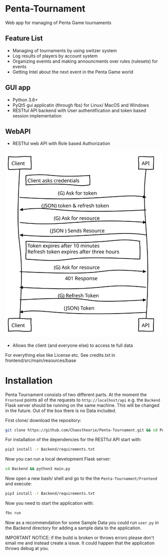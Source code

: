# Penta-Tournament

Web app for managing of Penta Game tournaments

## Feature List

- Managing of tournaments by using switzer system
- Log results of players by account system
- Organizing evemts and making announcments over rules (rulesets) for events
- Getting Intel about the next event in the Penta Game world

## GUI app

- Python 3.6+
- PyQt5 gui applicatin (through fbs) for Linux/ MacOS and Windows
- RESTful API backend with User authentification and token based session implementation

## WebAPI

- RESTful web API with Role based Authorization

![](https://github.com/Chaostheorie/Penta-Tournament/blob/master/diagram.svg)

- Allows the client (and everyone else) to access te full data

For everything else like License etc. See credits.txt in frontend/src/main/resources/base

# Installation

Penta Tournament consists of two different parts. At the moment the `Frontend` points all of the requests to `http://localhost/api` e.g. the `Backend` Flask server should be running on the same machine. This will be changed in the future. Out of the box there is no Data included.

First clone/ download the repository:

```bash
git clone https://github.com/Chaostheorie/Penta-Tournament.git && cd Penta-Tournament
```

For installation of the dependencies for the RESTful API start with:

```bash
pip3 install -r Backend/requirements.txt
```

Now you can run a local development Flask server:

```bash
cd Backend && python3 main.py
```

Now open a new bash/ shell and go to the the `Penta-Tournament/Frontend` and execute:

```bash
pip3 install -r Backend/requirements.txt
```

Now you need to start the application with:

```bash
fbs run
```

Now as a recommendation for some Sample Data you could run `user.py` in the Backend directory for adding a sample data to the application.

IMPORTANT NOTICE: if the build is broken or throws errors please don't email me and instead create a issue. It could happen that the application throws debug at you.

